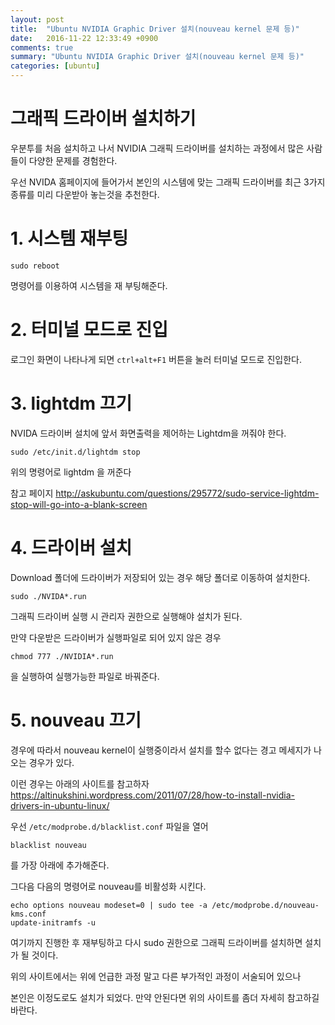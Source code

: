 ```yaml
---
layout: post
title:  "Ubuntu NVIDIA Graphic Driver 설치(nouveau kernel 문제 등)"
date:   2016-11-22 12:33:49 +0900
comments: true
summary: "Ubuntu NVIDIA Graphic Driver 설치(nouveau kernel 문제 등)"
categories: [ubuntu]
---
```


# 그래픽 드라이버 설치하기 
우분투를 처음 설치하고 나서 NVIDIA 그래픽 드라이버를 설치하는 과정에서 많은 사람들이 다양한 문제를 경험한다.

우선 NVIDA 홈페이지에 들어가서 본인의 시스템에 맞는 그래픽 드라이버를 최근 3가지 종류를 미리 다운받아 놓는것을 추천한다.

# 1. 시스템 재부팅


```
sudo reboot
```

명령어를 이용하여 시스템을 재 부팅해준다.

# 2. 터미널 모드로 진입

로그인 화면이 나타나게 되면 `ctrl+alt+F1` 버튼을 눌러 터미널 모드로 진입한다.

# 3. lightdm 끄기

NVIDA 드라이버 설치에 앞서 화면출력을 제어하는 Lightdm을 꺼줘야 한다.

```
sudo /etc/init.d/lightdm stop
```

위의 명령어로 lightdm 을 꺼준다

참고 페이지
<http://askubuntu.com/questions/295772/sudo-service-lightdm-stop-will-go-into-a-blank-screen>

# 4. 드라이버 설치

Download 폴더에 드라이버가 저장되어 있는 경우 해당 폴더로 이동하여 설치한다.

```
sudo ./NVIDA*.run
```

그래픽 드라이버 실행 시 관리자 권한으로 실행해야 설치가 된다.

만약 다운받은 드라이버가 실행파일로 되어 있지 않은 경우 

```
chmod 777 ./NVIDIA*.run
```

을 실행하여 실행가능한 파일로 바꿔준다.

# 5. nouveau 끄기

경우에 따라서 nouveau kernel이 실행중이라서 설치를 할수 없다는 경고 메세지가 나오는 경우가 있다.

이런 경우는 아래의 사이트를 참고하자
<https://altinukshini.wordpress.com/2011/07/28/how-to-install-nvidia-drivers-in-ubuntu-linux/>

우선 `/etc/modprobe.d/blacklist.conf` 파일을 열어

```
blacklist nouveau
```

를 가장 아래에 추가해준다. 

그다음 다음의 명령어로 nouveau를 비활성화 시킨다.

```
echo options nouveau modeset=0 | sudo tee -a /etc/modprobe.d/nouveau-kms.conf
update-initramfs -u
```

여기까지 진행한 후 재부팅하고 다시 sudo 권한으로 그래픽 드라이버를 설치하면 설치가 될 것이다.

위의 사이트에서는 위에 언급한 과정 말고 다른 부가적인 과정이 서술되어 있으나

본인은 이정도로도 설치가 되었다. 만약 안된다면 위의 사이트를 좀더 자세히 참고하길 바란다. 



